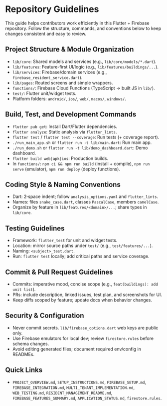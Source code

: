 # Repository Guidelines

This guide helps contributors work efficiently in this Flutter + Firebase repository. Follow the structure, commands, and conventions below to keep changes consistent and easy to review.

## Project Structure & Module Organization
- `lib/core`: Shared models and services (e.g., `lib/core/models/*.dart`).
- `lib/features`: Feature-first UI/logic (e.g., `lib/features/buildings/...`).
- `lib/services`: Firebase/domain services (e.g., `firebase_resident_service.dart`).
- `lib/pages`: Routed screens and simple wrappers.
- `functions/`: Firebase Cloud Functions (TypeScript → built JS in `lib/`).
- `test/`: Flutter unit/widget tests.
- Platform folders: `android/`, `ios/`, `web/`, `macos/`, `windows/`.

## Build, Test, and Development Commands
- `flutter pub get`: Install Dart/Flutter dependencies.
- `flutter analyze`: Static analysis via `flutter_lints`.
- `flutter test` / `flutter test --coverage`: Run tests (+ coverage report).
- `./run_main_app.sh` or `flutter run -t lib/main.dart`: Run main app.
- `./run_demo.sh` or `flutter run -t lib/demo_dashboard.dart`: Demo dashboard.
- `flutter build web|apk|ios`: Production builds.
- In `functions/`: `npm ci && npm run build` (install + compile), `npm run serve` (emulator), `npm run deploy` (deploy functions).

## Coding Style & Naming Conventions
- Dart: 2‑space indent; follow `analysis_options.yaml` and `flutter_lints`.
- Names: files `snake_case.dart`, classes `PascalCase`, members `camelCase`.
- Organize by feature in `lib/features/<domain>/...`; share types in `lib/core`.

## Testing Guidelines
- Framework: `flutter_test` for unit and widget tests.
- Location: mirror source paths under `test/` (e.g., `test/features/...`).
- Naming: `<subject>_test.dart`.
- Run: `flutter test` locally; add critical paths and service coverage.

## Commit & Pull Request Guidelines
- Commits: imperative mood, concise scope (e.g., `feat(buildings): add unit list`).
- PRs: include description, linked issues, test plan, and screenshots for UI.
- Keep diffs scoped by feature; update docs when behavior changes.

## Security & Configuration
- Never commit secrets. `lib/firebase_options.dart` web keys are public only.
- Use Firebase emulators for local dev; review `firestore.rules` before schema changes.
- Avoid editing generated files; document required env/config in READMEs.

## Quick Links
- `PROJECT_OVERVIEW.md`, `SETUP_INSTRUCTIONS.md`, `FIREBASE_SETUP.md`, `FIREBASE_INTEGRATION.md`, `MULTI_TENANT_IMPLEMENTATION.md`, `WEB_TESTING.md`, `RESIDENT_MANAGEMENT_README.md`, `FIREBASE_FEATURES_SUMMARY.md`, `APPLICATION_STATUS.md`, `firestore.rules`.

